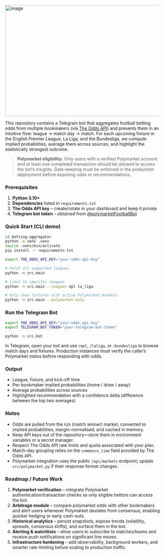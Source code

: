 <img width="1080" height="360" alt="image" src="https://github.com/user-attachments/assets/95b2d0e8-9a54-4e8b-aaf2-2222f9f60c38" />


This repository contains a Telegram bot that aggregates football betting odds from multiple bookmakers (via [The Odds API](https://the-odds-api.com)) and presents them in an intuitive flow: league → match day → match. For each upcoming fixture in the English Premier League, La Liga, and the Bundesliga, we compute implied probabilities, average them across sources, and highlight the statistically strongest outcome.

> **Polymarket eligibility:** Only users with a verified Polymarket account and at least one completed transaction should be allowed to access the bot’s insights. Gate-keeping must be enforced in the production deployment before exposing odds or recommendations.

### Prerequisites

1. **Python 3.10+**  
2. **Dependencies** listed in `requirements.txt`  
3. **The Odds API key** – create/rotate in your dashboard and keep it private  
4. **Telegram bot token** – obtained from [@polymarketFootballBot](@polymarket_Football_Bot)

### Quick Start (CLI demo)

```bash
cd betting-aggregator
python -m venv .venv
source .venv/bin/activate
pip install -r requirements.txt

export THE_ODDS_API_KEY="your-odds-api-key"

# Fetch all supported leagues
python -m src.main

# Limit to specific leagues
python -m src.main --leagues epl la_liga

# Only show fixtures with active Polymarket markets
python -m src.main --polymarket-only
```

### Run the Telegram Bot

```bash
export THE_ODDS_API_KEY="your-odds-api-key"
export TELEGRAM_BOT_TOKEN="your-telegram-bot-token"

python -m src.bot
```

In Telegram, open your bot and use `/epl`, `/laliga`, or `/bundesliga` to browse match days and fixtures. Production instances must verify the caller’s Polymarket status before responding with odds.

### Output

- League, fixture, and kick-off time  
- Per-bookmaker implied probabilities (home / draw / away)  
- Average probabilities across sources  
- Highlighted recommendation with a confidence delta (difference between the top two averages)

### Notes

- Odds are pulled from the `h2h` (match winner) market, converted to implied probabilities, margin-normalised, and cached in memory.  
- Keep API keys out of the repository—store them in environment variables or a secret manager.  
- Respect The Odds API rate limits and quota associated with your plan.  
- Match-day grouping relies on the `commence_time` field provided by The Odds API.  
- Polymarket integration uses the public `/api/markets` endpoint; update `src/polymarket.py` if their response format changes.

### Roadmap / Future Work

1. **Polymarket verification** – integrate Polymarket authentication/transaction checks so only eligible bettors can access the bot.  
2. **Arbitrage module** – compare polymarket odds with other bookmakers and alert users whenever Polymarket deviates from consensus, enabling quicker hedging or early cash-outs.  
3. **Historical analytics** – persist snapshots, expose trends (volatility, spreads, consensus shifts), and surface them in the bot.  
4. **Alerting & watchlists** – allow users to subscribe to matches/teams and receive push notifications on significant line moves.  
5. **Infrastructure hardening** – add observability, background workers, and smarter rate-limiting before scaling to production traffic.
